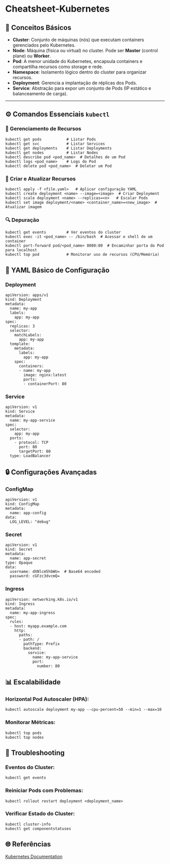 # Cheatsheet-Kubernetes

## 📘 Conceitos Básicos
- **Cluster**: Conjunto de máquinas (nós) que executam containers gerenciados pelo Kubernetes.
- **Node**: Máquina (física ou virtual) no cluster. Pode ser **Master** (control plane) ou **Worker**.
- **Pod**: A menor unidade do Kubernetes, encapsula containers e compartilha recursos como storage e rede.
- **Namespace**: Isolamento lógico dentro do cluster para organizar recursos.
- **Deployment**: Gerencia a implantação de réplicas dos Pods.
- **Service**: Abstração para expor um conjunto de Pods (IP estático e balanceamento de carga).

---

## ⚙️ Comandos Essenciais `kubectl`

### 📂 Gerenciamento de Recursos

```
kubectl get pods           # Listar Pods
kubectl get svc            # Listar Services
kubectl get deployments    # Listar Deployments
kubectl get nodes          # Listar Nodes
kubectl describe pod <pod_name>  # Detalhes de um Pod
kubectl logs <pod_name>    # Logs do Pod
kubectl delete pod <pod_name>  # Deletar um Pod
```

### 🚀 Criar e Atualizar Recursos

```
kubectl apply -f <file.yaml>   # Aplicar configuração YAML
kubectl create deployment <name> --image=<image>  # Criar Deployment
kubectl scale deployment <name> --replicas=<n>   # Escalar Pods
kubectl set image deployment/<name> <container_name>=<new_image>  # Atualizar imagem
```

### 🔍 Depuração

```
kubectl get events         # Ver eventos do cluster
kubectl exec -it <pod_name> -- /bin/bash  # Acessar o shell de um container
kubectl port-forward pod/<pod_name> 8080:80  # Encaminhar porta do Pod para localhost
kubectl top pod            # Monitorar uso de recursos (CPU/Memória)
```

## 📝 YAML Básico de Configuração

### Deployment
```
apiVersion: apps/v1
kind: Deployment
metadata:
  name: my-app
  labels:
    app: my-app
spec:
  replicas: 3
  selector:
    matchLabels:
      app: my-app
  template:
    metadata:
      labels:
        app: my-app
    spec:
      containers:
      - name: my-app
        image: nginx:latest
        ports:
        - containerPort: 80
```
### Service

```
apiVersion: v1
kind: Service
metadata:
  name: my-app-service
spec:
  selector:
    app: my-app
  ports:
    - protocol: TCP
      port: 80
      targetPort: 80
  type: LoadBalancer
```

## 🔒 Configurações Avançadas

### ConfigMap

```
apiVersion: v1
kind: ConfigMap
metadata:
  name: app-config
data:
  LOG_LEVEL: "debug"
```

### Secret

```
apiVersion: v1
kind: Secret
metadata:
  name: app-secret
type: Opaque
data:
  username: dXNlcm5hbWU=  # Base64 encoded
  password: cGFzc3dvcmQ=
```

### Ingress

```
apiVersion: networking.k8s.io/v1
kind: Ingress
metadata:
  name: my-app-ingress
spec:
  rules:
  - host: myapp.example.com
    http:
      paths:
      - path: /
        pathType: Prefix
        backend:
          service:
            name: my-app-service
            port:
              number: 80
```
## 📊 Escalabilidade

### Horizontal Pod Autoscaler (HPA):

```
kubectl autoscale deployment my-app --cpu-percent=50 --min=1 --max=10
```

### Monitorar Métricas:

```
kubectl top pods
kubectl top nodes
```

## 🔧 Troubleshooting

### Eventos do Cluster:

```
kubectl get events
```

### Reiniciar Pods com Problemas:

```
kubectl rollout restart deployment <deployment_name>
```

### Verificar Estado do Cluster:

```
kubectl cluster-info
kubectl get componentstatuses
```

## 🌐 Referências
[Kubernetes Documentation](https://kubernetes.io/)





